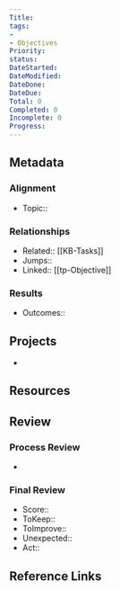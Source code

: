 ```yaml
---
Title: 
tags: 
- 
- Objectives
Priority: 
status: 
DateStarted: 
DateModified: 
DateDone: 
DateDue: 
Total: 0
Completed: 0
Incomplete: 0
Progress:
---
```

## Metadata
### Alignment
- Topic:: 
### Relationships
- Related:: [[KB-Tasks]]
- Jumps:: 
- Linked:: [[tp-Objective]]
### Results 
- Outcomes::
## Projects
- 
## Resources

## Review
### Process Review
- 
### Final Review
- Score::
- ToKeep:: 
- ToImprove:: 
- Unexpected::  
- Act::
## Reference Links
